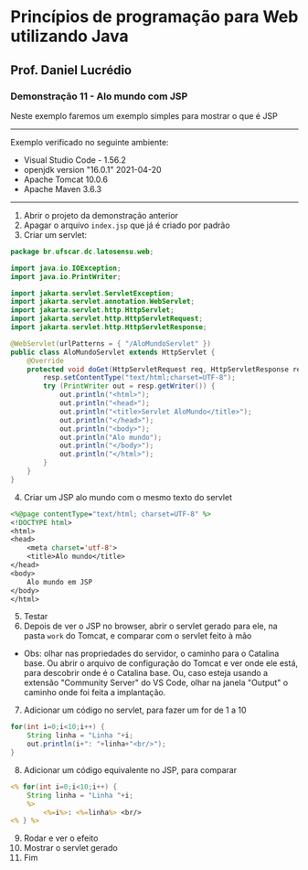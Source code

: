 # Princípios de programação para Web utilizando Java
## Prof. Daniel Lucrédio

### Demonstração 11 - Alo mundo com JSP

Neste exemplo faremos um exemplo simples para mostrar o que é JSP

<hr>
Exemplo verificado no seguinte ambiente:

- Visual Studio Code - 1.56.2
- openjdk version "16.0.1" 2021-04-20
- Apache Tomcat 10.0.6
- Apache Maven 3.6.3
<hr>

1. Abrir o projeto da demonstração anterior
2. Apagar o arquivo ```index.jsp``` que já é criado por padrão
3. Criar um servlet:

```java
package br.ufscar.dc.latosensu.web;

import java.io.IOException;
import java.io.PrintWriter;

import jakarta.servlet.ServletException;
import jakarta.servlet.annotation.WebServlet;
import jakarta.servlet.http.HttpServlet;
import jakarta.servlet.http.HttpServletRequest;
import jakarta.servlet.http.HttpServletResponse;

@WebServlet(urlPatterns = { "/AloMundoServlet" })
public class AloMundoServlet extends HttpServlet {
    @Override
    protected void doGet(HttpServletRequest req, HttpServletResponse resp) throws ServletException, IOException {
        resp.setContentType("text/html;charset=UTF-8");
        try (PrintWriter out = resp.getWriter()) {
            out.println("<html>");
            out.println("<head>");
            out.println("<title>Servlet AloMundo</title>");
            out.println("</head>");
            out.println("<body>");
            out.println("Alo mundo");
            out.println("</body>");
            out.println("</html>");
        }
    }
}
```

4. Criar um JSP alo mundo com o mesmo texto do servlet

```jsp
<%@page contentType="text/html; charset=UTF-8" %>
<!DOCTYPE html>
<html>
<head>
    <meta charset='utf-8'>
    <title>Alo mundo</title>
</head>
<body>
    Alo mundo em JSP
</body>
</html>
```

5. Testar
6. Depois de ver o JSP no browser, abrir o servlet gerado para ele, na pasta ```work``` do Tomcat, e comparar com o servlet feito à mão
- Obs: olhar nas propriedades do servidor, o caminho para o Catalina base. Ou abrir o arquivo de configuração do Tomcat e ver onde ele está, para descobrir onde é o Catalina base. Ou, caso esteja usando a extensão "Community Server" do VS Code, olhar na janela "Output" o caminho onde foi feita a implantação.
7. Adicionar um código no servlet, para fazer um for de 1 a 10

```java
for(int i=0;i<10;i++) {
    String linha = "Linha "+i;
    out.println(i+": "+linha+"<br/>");
}
```

8. Adicionar um código equivalente no JSP, para comparar

```jsp
<% for(int i=0;i<10;i++) {
    String linha = "Linha "+i;
    %>
        <%=i%>: <%=linha%> <br/>
<% } %>
```

9. Rodar e ver o efeito
10. Mostrar o servlet gerado
11. Fim
